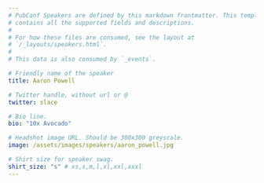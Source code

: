 ```yaml
---
# PubConf Speakers are defined by this markdown frontmatter. This template
# contains all the supported fields and descriptions.
#
# For how these files are consumed, see the layout at
# `/_layouts/speakers.html`.
#
# This data is also consumed by `_events`.

# Friendly name of the speaker
title: Aaron Powell

# Twitter handle, without url or @
twitter: slace

# Bio line.
bio: "10x Avocado"

# Headshot image URL. Should be 300x300 greyscale.
image: /assets/images/speakers/aaron_powell.jpg

# Shirt size for speaker swag.
shirt_size: "s" # xs,s,m,l,xl,xxl,xxxl
---
```

